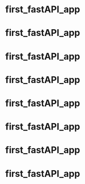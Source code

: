 # first_fastAPI_app
# first_fastAPI_app
# first_fastAPI_app
# first_fastAPI_app
# first_fastAPI_app
# first_fastAPI_app
# first_fastAPI_app
# first_fastAPI_app
